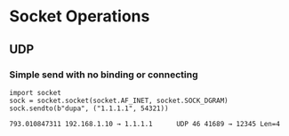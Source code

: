 # Socket Operations

## UDP

### Simple send with no binding or connecting
```
import socket
sock = socket.socket(socket.AF_INET, socket.SOCK_DGRAM)
sock.sendto(b"dupa", ("1.1.1.1", 54321))
```
```
793.010847311 192.168.1.10 → 1.1.1.1      UDP 46 41689 → 12345 Len=4
```

